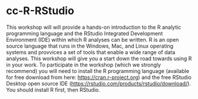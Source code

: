 # cc-R-RStudio

This workshop will will provide a hands-on introduction to the R analytic programming language and the RStudio Integrated Development Environment (IDE) within which R analyses can be written. R is an open source language that runs in the Windows, Mac, and Linux operating systems and provvices a set of tools that enable a wide range of data analyses. This workshop will give you a start down the road towards using R in your work. To participate in the workshop (which we strongly recommend) you will need to install the R programming language (available for free download from here: https://cran.r-project.org) and the free RStudio Desktop open source IDE (https://rstudio.com/products/rstudio/download/). You should install R first, then RStudio. 


